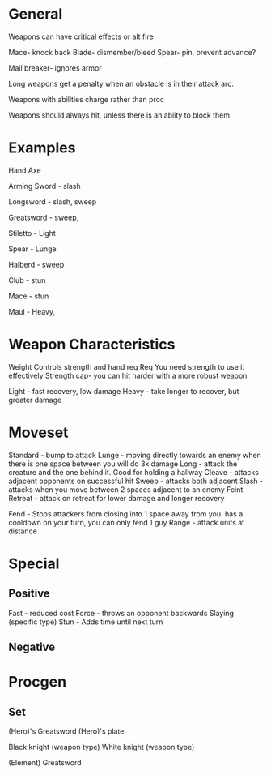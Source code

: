 # General




Weapons can have critical effects or alt fire

Mace- knock back
Blade- dismember/bleed
Spear- pin, prevent advance?

Mail breaker- ignores armor

Long weapons get a penalty when an obstacle is in their attack arc.

Weapons with abilities charge rather than proc

Weapons should always hit, unless there is an abiity to block them

# Examples
 
 Hand Axe
 
 Arming Sword - slash
 
 Longsword - slash, sweep
 
 Greatsword - sweep,


 Stiletto - Light
 
 Spear - Lunge
 
 Halberd - sweep


 Club - stun
 
 Mace - stun
 
 Maul - Heavy, 

# Weapon Characteristics

Weight
  Controls strength and hand req
  Req You need strength to use it effectively
  Strength cap- you can hit harder with a more robust weapon

  Light - fast recovery, low damage
  Heavy - take longer to recover, but greater damage
  

# Moveset

Standard - bump to attack
Lunge - moving directly towards an enemy when there is one space between you will do 3x damage
Long - attack the creature and the one behind it.  Good for holding a hallway
Cleave - attacks adjacent opponents on successful hit
Sweep - attacks both adjacent
Slash - attacks when you move between 2 spaces adjacent to an enemy
Feint Retreat - attack on retreat for lower damage and longer recovery

Fend - Stops attackers from closing into 1 space away from you. has a cooldown on your turn, you can only fend 1 guy
Range - attack units at distance


# Special
## Positive
Fast - reduced cost
Force - throws an opponent backwards
Slaying (specific type)
Stun - Adds time until next turn

## Negative


# Procgen

## Set
(Hero)'s Greatsword
(Hero)'s plate

Black knight (weapon type)
White knight (weapon type)

(Element) Greatsword